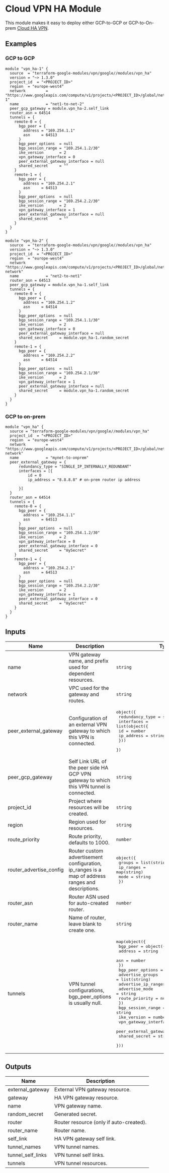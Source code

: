 # Cloud VPN HA Module
This module makes it easy to deploy either GCP-to-GCP or GCP-to-On-prem [Cloud HA VPN](https://cloud.google.com/vpn/docs/concepts/overview#ha-vpn).

## Examples

### GCP to GCP
```hcl
module "vpn_ha-1" {
  source  = "terraform-google-modules/vpn/google//modules/vpn_ha"
  version = "~> 1.3.0"
  project_id  = "<PROJECT_ID>"
  region  = "europe-west4"
  network         = "https://www.googleapis.com/compute/v1/projects/<PROJECT_ID>/global/networks/network-1"
  name            = "net1-to-net-2"
  peer_gcp_gateway = module.vpn_ha-2.self_link
  router_asn = 64514
  tunnels = {
    remote-0 = {
      bgp_peer = {
        address = "169.254.1.1"
        asn     = 64513
      }
      bgp_peer_options  = null
      bgp_session_range = "169.254.1.2/30"
      ike_version       = 2
      vpn_gateway_interface = 0
      peer_external_gateway_interface = null
      shared_secret     = ""
    }
    remote-1 = {
      bgp_peer = {
        address = "169.254.2.1"
        asn     = 64513
      }
      bgp_peer_options  = null
      bgp_session_range = "169.254.2.2/30"
      ike_version       = 2
      vpn_gateway_interface = 1
      peer_external_gateway_interface = null
      shared_secret     = ""
    }
  }
}

module "vpn_ha-2" {
  source  = "terraform-google-modules/vpn/google//modules/vpn_ha"
  version = "~> 1.3.0"
  project_id  = "<PROJECT_ID>"
  region  = "europe-west4"
  network         = "https://www.googleapis.com/compute/v1/projects/<PROJECT_ID>/global/networks/local-network"
  name            = "net2-to-net1"
  router_asn = 64513
  peer_gcp_gateway = module.vpn_ha-1.self_link
  tunnels = {
    remote-0 = {
      bgp_peer = {
        address = "169.254.1.2"
        asn     = 64514
      }
      bgp_peer_options  = null
      bgp_session_range = "169.254.1.1/30"
      ike_version       = 2
      vpn_gateway_interface = 0
      peer_external_gateway_interface = null
      shared_secret     = module.vpn_ha-1.random_secret
    }
    remote-1 = {
      bgp_peer = {
        address = "169.254.2.2"
        asn     = 64514
      }
      bgp_peer_options  = null
      bgp_session_range = "169.254.2.1/30"
      ike_version       = 2
      vpn_gateway_interface = 1
      peer_external_gateway_interface = null
      shared_secret     = module.vpn_ha-1.random_secret
    }
  }
}
```
### GCP to on-prem

```hcl
module "vpn_ha" {
  source = "terraform-google-modules/vpn/google//modules/vpn_ha"
  project_id  = "<PROJECT_ID>"
  region  = "europe-west4"
  network         = "https://www.googleapis.com/compute/v1/projects/<PROJECT_ID>/global/networks/my-network"
  name            = "mynet-to-onprem"
  peer_external_gateway = {
      redundancy_type = "SINGLE_IP_INTERNALLY_REDUNDANT"
      interfaces = [{
          id = 0
          ip_address = "8.8.8.8" # on-prem router ip address

      }]
  }
  router_asn = 64514
  tunnels = {
    remote-0 = {
      bgp_peer = {
        address = "169.254.1.1"
        asn     = 64513
      }
      bgp_peer_options  = null
      bgp_session_range = "169.254.1.2/30"
      ike_version       = 2
      vpn_gateway_interface = 0
      peer_external_gateway_interface = 0
      shared_secret     = "mySecret"
    }
    remote-1 = {
      bgp_peer = {
        address = "169.254.2.1"
        asn     = 64513
      }
      bgp_peer_options  = null
      bgp_session_range = "169.254.2.2/30"
      ike_version       = 2
      vpn_gateway_interface = 1
      peer_external_gateway_interface = 0
      shared_secret     = "mySecret"
    }
  }
}
```

<!-- BEGINNING OF PRE-COMMIT-TERRAFORM DOCS HOOK -->
## Inputs

| Name | Description | Type | Default | Required |
|------|-------------|------|---------|:--------:|
| name | VPN gateway name, and prefix used for dependent resources. | `string` | n/a | yes |
| network | VPC used for the gateway and routes. | `string` | n/a | yes |
| peer\_external\_gateway | Configuration of an external VPN gateway to which this VPN is connected. | <pre>object({<br>    redundancy_type = string<br>    interfaces = list(object({<br>      id         = number<br>      ip_address = string<br>    }))<br>  })</pre> | `null` | no |
| peer\_gcp\_gateway | Self Link URL of the peer side HA GCP VPN gateway to which this VPN tunnel is connected. | `string` | `null` | no |
| project\_id | Project where resources will be created. | `string` | n/a | yes |
| region | Region used for resources. | `string` | n/a | yes |
| route\_priority | Route priority, defaults to 1000. | `number` | `1000` | no |
| router\_advertise\_config | Router custom advertisement configuration, ip\_ranges is a map of address ranges and descriptions. | <pre>object({<br>    groups    = list(string)<br>    ip_ranges = map(string)<br>    mode      = string<br>  })</pre> | `null` | no |
| router\_asn | Router ASN used for auto-created router. | `number` | `64514` | no |
| router\_name | Name of router, leave blank to create one. | `string` | `""` | no |
| tunnels | VPN tunnel configurations, bgp\_peer\_options is usually null. | <pre>map(object({<br>    bgp_peer = object({<br>      address = string<br>      asn     = number<br>    })<br>    bgp_peer_options = object({<br>      advertise_groups    = list(string)<br>      advertise_ip_ranges = map(string)<br>      advertise_mode      = string<br>      route_priority      = number<br>    })<br>    bgp_session_range               = string<br>    ike_version                     = number<br>    vpn_gateway_interface           = number<br>    peer_external_gateway_interface = number<br>    shared_secret                   = string<br>  }))</pre> | `{}` | no |

## Outputs

| Name | Description |
|------|-------------|
| external\_gateway | External VPN gateway resource. |
| gateway | HA VPN gateway resource. |
| name | VPN gateway name. |
| random\_secret | Generated secret. |
| router | Router resource (only if auto-created). |
| router\_name | Router name. |
| self\_link | HA VPN gateway self link. |
| tunnel\_names | VPN tunnel names. |
| tunnel\_self\_links | VPN tunnel self links. |
| tunnels | VPN tunnel resources. |

<!-- END OF PRE-COMMIT-TERRAFORM DOCS HOOK -->
